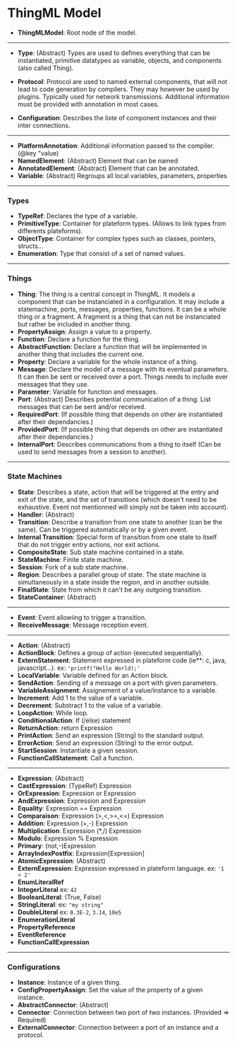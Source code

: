 # ThingML Model

 * **ThingMLModel**: Root node of the model.

 ---

 * **Type**: (Abstract) Types are used to defines everything that can be instantiated, primitive datatypes as variable, objects, and components (also called Thing).

 * **Protocol**: Protocol are used to named external components, that will not lead to code generation by compilers. They may however be used by plugins. Typically used for network transmissions. Additional information must be provided with annotation in most cases.

 * **Configuration**: Describes the liste of component instances and their inter connections.

 ---

 * **PlatformAnnotation**: Additional information passed to the compiler. (@key "value)
 * **NamedElement**: (Abstract) Element that can be named
 * **AnnotatedElement**: (Abstract) Element that can be annotated.
 * **Variable**: (Abstract) Regroups all local variables, parameters, properties

 ---

### Types

 * **TypeRef**: Declares the type of a variable.
 * **PrimitiveType**: Container for plateform types. (Allows to link types from differents plateforms).
 * **ObjectType**: Container for complex types such as classes, pointers, structs...
 * **Enumeration**: Type that consist of a set of named values.

 ---

### Things

 * **Thing**: The thing is a central concept in ThingML. It models a component that can be instanciated in a configuration. It may include a statemachine, ports, messages, properties, functions. It can be a whole thing or a fragment. A fragment is a thing that can not be instanciated but rather be included in another thing.
 * **PropertyAssign**: Assign a value to a property.
 * **Function**: Declare a function for the thing.
 * **AbstractFunction**: Declare a function that will be implemented in another thing that includes the current one.
 * **Property**: Declare a variable for the whole instance of a thing.
 * **Message**: Declare the model of a message with its eventual parameters. It can then be sent or received over a port. Things needs to include ever messages that they use.
 * **Parameter**: Variable for function and messages.
 * **Port**: (Abstract) Describes potential communication of a thing. List messages that can be sent and/or received.
 * **RequiredPort**: (If possible thing that depends on other are instantiated after their dependancies.)
 * **ProvidedPort**: (If possible thing that depends on other are instantiated after their dependancies.)
 * **InternalPort**: Describes communications from a thing to itself (Can be used to send messages from a session to another).

 ---

### State Machines

 * **State**: Describes a state, action that will be triggered at the entry and exit of the state, and the set of transitions (which doesn't need to be exhaustive. Event not mentionned will simply not be taken into account). 
 * **Handler**: (Abstract) 
 * **Transition**: Describe a transition from one state to another (can be the same). Can be triggered automatically or by a given event.
 * **Internal Transition**: Special form of transition from one state to itself that do not trigger entry actions, nor exit actions.
 * **CompositeState**: Sub state machine contained in a state.
 * **StateMachine**: Finite state machine.
 * **Session**: Fork of a sub state machine.
 * **Region**: Describes a parallel group of state. The state machine is simultaneously in a state inside the region, and in another outside.
 * **FinalState**: State from which it can't be any outgoing transition.
 * **StateContainer**: (Abstract)

 ---

 * **Event**: Event allowiing to trigger a transition.
 * **ReceiveMessage**: Message reception event.

 ---

 * **Action**: (Abstract)
 * **ActionBlock**: Defines a group of action (executed sequentially).
 * **ExternStatement**: Statement expressed in plateform code (ie**: c, java, javascript...). ex: `'printf("Hello World);'`
 * **LocalVariable**: Variable defined for an Action block.
 * **SendAction**: Sending of a message on a port with given parameters.
 * **VariableAssignment**: Assignement of a value/instance to a variable.
 * **Increment**: Add 1 to the value of a variable.
 * **Decrement**: Substract 1 to the value of a variable.
 * **LoopAction**: While loop.
 * **ConditionalAction**: If (/else) statement
 * **ReturnAction**: return Expression
 * **PrintAction**: Send an expression (String) to the standard output.
 * **ErrorAction**: Send an expression (String) to the error output.
 * **StartSession**: Instantiate a given session.
 * **FunctionCallStatement**: Call a function.

 ---

 * **Expression**: (Abstract)
 * **CastExpression**: (TypeRef) Expression
 * **OrExpression**: Expression or Expression
 * **AndExpression**: Expression and Expression
 * **Equality**: Expression == Expression
 * **Comparaison**: Expression (>,<,>=,<=) Expression
 * **Addition**: Expression (+,-) Expression
 * **Multiplication**: Expression (*,/) Expression
 * **Modulo**: Expression % Expression
 * **Primary**: (not,-)Expression
 * **ArrayIndexPostfix**: Expression[Expression]
 * **AtomicExpression**: (Abstract)
 * **ExternExpression**: Expression expressed in plateform language. ex: `'1 < 2'`
 * **EnumLiteralRef**
 * **IntegerLiteral** ex: `42`
 * **BooleanLiteral**: (True, False)
 * **StringLiteral**: ex: `"my string"`
 * **DoubleLiteral** ex: `0.3E-2`, `3.14`, `10e5`
 * **EnumerationLiteral**
 * **PropertyReference**
 * **EventReference**
 * **FunctionCallExpression**

 ---

### Configurations

 * **Instance**: Instance of a given thing.
 * **ConfigPropertyAssign**: Set the value of the property of a given instance.
 * **AbstractConnector**: (Abstract)
 * **Connector**: Connection between two port of two instances. (Provided => Required)
 * **ExternalConnector**: Connection between a port of an instance and a protocol.
